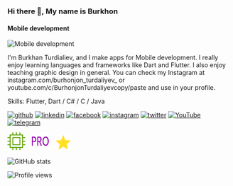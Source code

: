 ### Hi there 👋, My name is Burkhon
#### Mobile development
![Mobile development](https://www.zealousweb.com/wp-content/uploads/2021/06/Blog-Banner-9.jpg)

I'm Burkhan Turdialiev, and I make apps for Mobile development. I really enjoy learning languages and frameworks like Dart and Flutter. I also enjoy teaching graphic design in general. You can check my Instagram at instagram.com/burhonjon_turdaliyev_ or youtube.com/c/BurhonjonTurdaliyevcopy/paste and use in your profile.

Skills: Flutter, Dart / C# / C / Java 



[<img src='https://cdn.jsdelivr.net/npm/simple-icons@3.0.1/icons/github.svg' alt='github' height='40'>](https://github.com/burhonjonturdaliyev)  [<img src='https://cdn.jsdelivr.net/npm/simple-icons@3.0.1/icons/linkedin.svg' alt='linkedin' height='40'>](https://www.linkedin.com/in/burkhonjon_turdialiev/)  [<img src='https://cdn.jsdelivr.net/npm/simple-icons@3.0.1/icons/facebook.svg' alt='facebook' height='40'>](https://www.facebook.com/TurdaliyevBurhonjon)  [<img src='https://cdn.jsdelivr.net/npm/simple-icons@3.0.1/icons/instagram.svg' alt='instagram' height='40'>](https://www.instagram.com/burhonjon_turdaliyev_/)  [<img src='https://cdn.jsdelivr.net/npm/simple-icons@3.0.1/icons/twitter.svg' alt='twitter' height='40'>](https://twitter.com/BurhonjonT)  [<img src='https://cdn.jsdelivr.net/npm/simple-icons@3.0.1/icons/youtube.svg' alt='YouTube' height='40'>](https://www.youtube.com/c/BurhonjonTurdaliyev)  [<img src='https://cdn.jsdelivr.net/npm/simple-icons@3.0.1/icons/telegram.svg' alt='telegram' height='40'>](t.me/TBA_003)  

<a href='https://docs.github.com/en/developers'><img src='https://raw.githubusercontent.com/acervenky/animated-github-badges/master/assets/devbadge.gif' width='40' height='40'></a> <a href='https://github.com/pricing'><img src='https://raw.githubusercontent.com/acervenky/animated-github-badges/master/assets/pro.gif' width='40' height='40'></a> <a href='https://stars.github.com/'><img src='https://raw.githubusercontent.com/acervenky/animated-github-badges/master/assets/starbadge.gif' width='35' height='35'></a> 

![GitHub stats](https://github-readme-stats.vercel.app/api?username=burhonjonturdaliyev&show_icons=true)  

![Profile views](https://gpvc.arturio.dev/burhonjonturdaliyev)  
